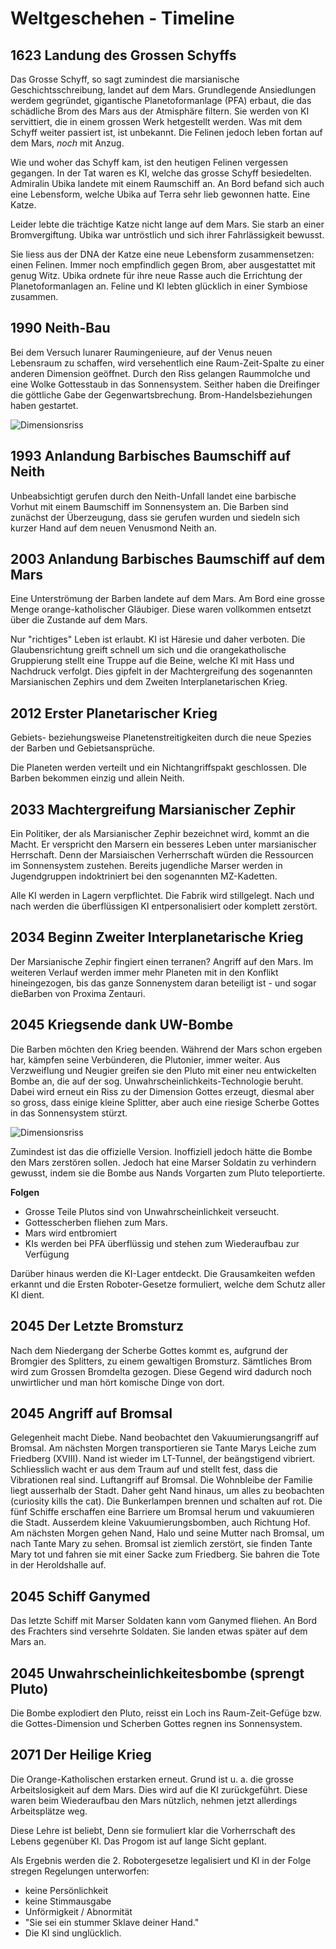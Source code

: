 # Weltgeschehen - Timeline

## 1623 Landung des Grossen Schyffs

Das Grosse Schyff, so sagt zumindest die marsianische Geschichtsschreibung, landet auf dem Mars. Grundlegende
Ansiedlungen werdem gegründet, gigantische Planetoformanlage (PFA) erbaut, die das schädliche Brom des Mars aus der
Atmisphäre filtern. Sie werden von KI servittiert, die in einem grossen Werk hetgestellt werden. Was mit dem Schyff
weiter passiert ist, ist unbekannt. Die Felinen jedoch leben fortan auf dem Mars, *noch* mit Anzug.

Wie und woher das Schyff kam, ist den heutigen Felinen vergessen gegangen. In der Tat waren es KI, welche das grosse
Schyff besiedelten. Admiralin Ubika landete mit einem Raumschiff an. An Bord befand sich auch eine Lebensform, welche
Ubika auf Terra sehr lieb gewonnen hatte. Eine Katze.

Leider lebte die trächtige Katze nicht lange auf dem Mars. Sie starb an einer Bromvergiftung. Ubika war untröstlich und
sich ihrer Fahrlässigkeit bewusst.

Sie liess aus der DNA der Katze eine neue Lebensform zusammensetzen: einen Felinen. Immer noch empfindlich gegen Brom,
aber ausgestattet mit genug Witz. Ubika ordnete für ihre neue Rasse auch die Errichtung der Planetoformanlagen an.
Feline und KI lebten glücklich in einer Symbiose zusammen.

## 1990 Neith-Bau

Bei dem Versuch lunarer Raumingenieure, auf der Venus neuen Lebensraum zu schaffen, wird versehentlich eine
Raum-Zeit-Spalte zu einer anderen Dimension geöffnet. Durch den Riss gelangen Raummolche und eine Wolke Gottesstaub in
das Sonnensystem. Seither haben die Dreifinger die göttliche Gabe der Gegenwartsbrechung. Brom-Handelsbeziehungen haben
gestartet.

![Dimensionsriss](../_images/skizzen/dimensionsriss.jpg)

## 1993 Anlandung Barbisches Baumschiff auf Neith

Unbeabsichtigt gerufen durch den Neith-Unfall landet eine barbische Vorhut mit einem Baumschiff im Sonnensystem an. Die
Barben sind zunächst der Überzeugung, dass sie gerufen wurden und siedeln sich kurzer Hand auf dem neuen Venusmond Neith
an.

## 2003 Anlandung Barbisches Baumschiff auf dem Mars

Eine Unterströmung der Barben landete auf dem Mars. Am Bord eine grosse Menge orange-katholischer Gläubiger. Diese waren
vollkommen entsetzt über die Zustande auf dem Mars.

Nur "richtiges" Leben ist erlaubt. KI ist Häresie und daher verboten. Die Glaubensrichtung greift schnell um sich und
die orangekatholische Gruppierung stellt eine Truppe auf die Beine, welche KI mit Hass und Nachdruck verfolgt. Dies
gipfelt in der Machtergreifung des sogenannten Marsianischen Zephirs und dem Zweiten Interplanetarischen Krieg.

## 2012 Erster Planetarischer Krieg

Gebiets- beziehungsweise Planetenstreitigkeiten durch die neue Spezies der Barben und Gebietsansprüche.

Die Planeten werden verteilt und ein Nichtangriffspakt geschlossen. DIe Barben bekommen einzig und allein Neith.

## 2033 Machtergreifung Marsianischer Zephir

Ein Politiker, der als Marsianischer Zephir bezeichnet wird, kommt an die Macht. Er verspricht den Marsern ein besseres
Leben unter marsianischer Herrschaft. Denn der Marsiaischen Verherrschaft würden die Ressourcen im Sonnensystem
zustehen. Bereits jugendliche Marser werden in Jugendgruppen indoktriniert bei den sogenannten MZ-Kadetten.

Alle KI werden in Lagern verpflichtet. Die Fabrik wird stillgelegt. Nach und nach werden die überflüssigen KI
entpersonalisiert oder komplett zerstört.

## 2034 Beginn Zweiter Interplanetarische Krieg

Der Marsianische Zephir fingiert einen terranen? Angriff auf den Mars. Im weiteren Verlauf werden immer mehr Planeten
mit in den Konflikt hineingezogen, bis das ganze Sonnenystem daran beteiligt ist - und sogar dieBarben von Proxima
Zentauri.

## 2045 Kriegsende dank UW-Bombe

Die Barben möchten den Krieg beenden. Während der Mars schon ergeben har, kämpfen seine Verbünderen, die Plutonier,
immer weiter. Aus Verzweiflung und Neugier greifen sie den Pluto mit einer neu entwickelten Bombe an, die auf der sog.
Unwahrscheinlichkeits-Technologie beruht. Dabei wird erneut ein Riss zu der Dimension Gottes erzeugt, diesmal aber so
gross, dass einige kleine Splitter, aber auch eine riesige Scherbe Gottes in das Sonnensystem stürzt.

![Dimensionsriss](../_images/skizzen/bombe.jpg)

Zumindest ist das die offizielle Version. Inoffiziell jedoch hätte die Bombe den Mars zerstören sollen. Jedoch hat eine
Marser Soldatin zu verhindern gewusst, indem sie die Bombe aus Nands Vorgarten zum Pluto teleportierte.

**Folgen**

* Grosse Teile Plutos sind von Unwahrscheinlichkeit verseucht.
* Gottesscherben fliehen zum Mars.
* Mars wird entbromiert
* KIs werden bei PFA überflüssig und stehen zum Wiederaufbau zur Verfügung

Darüber hinaus werden die KI-Lager entdeckt. Die Grausamkeiten wefden erkannt und die Ersten Roboter-Gesetze formuliert,
welche dem Schutz aller KI dient.

## 2045 Der Letzte Bromsturz

Nach dem Niedergang der Scherbe Gottes kommt es, aufgrund der Bromgier des Splitters, zu einem gewaltigen Bromsturz.
Sämtliches Brom wird zum Grossen Bromdelta gezogen. Diese Gegend wird dadurch noch unwirtlicher und man hört komische
Dinge von dort.

## 2045 Angriff auf Bromsal

Gelegenheit macht Diebe. Nand beobachtet den Vakuumierungsangriff auf Bromsal. Am nächsten Morgen transportieren sie
Tante Marys Leiche zum Friedberg (XVIII). Nand ist wieder im LT-Tunnel, der beängstigend vibriert. Schliesslich wacht er
aus dem Traum auf und stellt fest, dass die Vibrationen real sind. Luftangriff auf Bromsal. Die Wohnbleibe der Familie
liegt ausserhalb der Stadt. Daher geht Nand hinaus, um alles zu beobachten (curiosity kills the cat). Die Bunkerlampen
brennen und schalten auf rot. Die fünf Schiffe erschaffen eine Barriere um Bromsal herum und vakuumieren die Stadt.
Ausserdem kleine Vakuumierungsbomben, auch Richtung Hof. Am nächsten Morgen gehen Nand, Halo und seine Mutter nach
Bromsal, um nach Tante Mary zu sehen. Bromsal ist ziemlich zerstört, sie finden Tante Mary tot und fahren sie mit einer
Sacke zum Friedberg. Sie bahren die Tote in der Heroldshalle auf.

## 2045 Schiff Ganymed

Das letzte Schiff mit Marser Soldaten kann vom Ganymed fliehen. An Bord des Frachters sind versehrte Soldaten. Sie
landen etwas später auf dem Mars an.

## 2045 Unwahrscheinlichkeitesbombe (sprengt Pluto)

Die Bombe explodiert den Pluto, reisst ein Loch ins Raum-Zeit-Gefüge bzw. die Gottes-Dimension und Scherben Gottes
regnen ins Sonnensystem.

## 2071 Der Heilige Krieg

Die Orange-Katholischen erstarken erneut. Grund ist u. a. die grosse Arbeitslosigkeit auf dem Mars. Dies wird auf die KI
zurückgeführt. Diese waren beim Wiederaufbau den Mars nützlich, nehmen jetzt allerdings Arbeitsplätze weg.

Diese Lehre ist beliebt, Denn sie formuliert klar die Vorherrschaft des Lebens gegenüber KI. Das Progom ist auf lange
Sicht geplant.

Als Ergebnis werden die 2. Robotergesetze legalisiert und KI in der Folge stregen Regelungen unterworfen:

* keine Persönlichkeit
* keine Stimmausgabe
* Unförmigkeit / Abnormität
* "Sie sei ein stummer Sklave deiner Hand."
* Die KI sind unglücklich.
